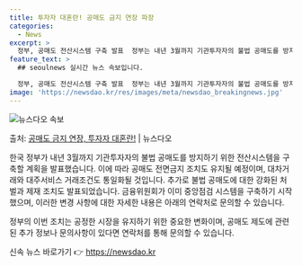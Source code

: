 ```yaml
---
title: 투자자 대혼란! 공매도 금지 연장 파장
categories:
  - News
excerpt: >
  정부, 공매도 전산시스템 구축 발표  정부는 내년 3월까지 기관투자자의 불법 공매도를 방지하기 위한 공매도 …
feature_text: >
  ## seoulnews 실시간 뉴스 속보입니다.

  정부, 공매도 전산시스템 구축 발표  정부는 내년 3월까지 기관투자자의 불법 공매도를 방지하기 위한 공매도 …
image: 'https://newsdao.kr/res/images/meta/newsdao_breakingnews.jpg'
---
```


![뉴스다오 속보](https://newsdao.kr/res/images/meta/newsdao_breakingnews.jpg)

<p>출처: <a href="https://newsdao.kr/4227" rel="dofollow">공매도 금지 연장, 투자자 대혼란!</a> | 뉴스다오</p>

한국 정부가 내년 3월까지 기관투자자의 불법 공매도를 방지하기 위한 전산시스템을 구축할 계획을 발표했습니다. 이에 따라 공매도 전면금지 조치도 유지될 예정이며, 대차거래와 대주서비스 거래조건도 통일화될 것입니다. 추가로 불법 공매도에 대한 강화된 처벌과 제재 조치도 발표되었습니다. 금융위원회가 이미 중앙점검 시스템을 구축하기 시작했으며, 이러한 변경 사항에 대한 자세한 내용은 아래의 연락처로 문의할 수 있습니다.

정부의 이번 조치는 공정한 시장을 유지하기 위한 중요한 변화이며, 공매도 제도에 관련된 추가 정보나 문의사항이 있다면 연락처를 통해 문의할 수 있습니다. 

신속 뉴스 바로가기 👉 <a href="https://newsdao.kr" rel="dofollow">https://newsdao.kr</a>



